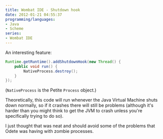 ```yaml
---
title: Wombat IDE - Shutdown hook
date: 2012-01-21 04:55:37
programming/languages:
- Java
- Scheme
series:
- Wombat IDE
---
```

An interesting feature:

```java
Runtime.getRuntime().addShutdownHook(new Thread() {
	public void run() {
		NativeProcess.destroy();
	}
});
```

(`NativeProcess` is the Petite `Process` object.)

Theoretically, this code will run whenever the Java Virtual Machine shuts down normally, so if it crashes there will still be problems (although it's harder than you might think to get the JVM to crash unless you're specifically trying to do so).

I just thought that was neat and should avoid some of the problems that Odete was having with zombie processes.